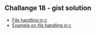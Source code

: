 ## Challange 18 - gist solution

- [File handling in c](https://gist.github.com/navdiya-nikunj/102cb8e61c3dd1727a9b01bcb011a8f2)
- [Example on file handling in c](https://gist.github.com/navdiya-nikunj/4019dc5e1cd6428bd7179043ebee68df)